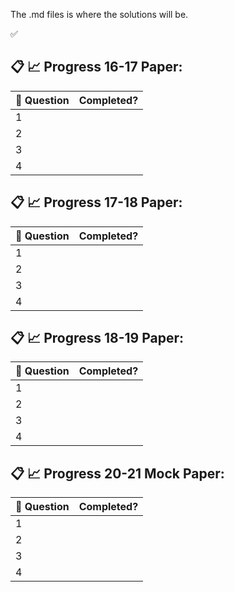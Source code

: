 The .md files is where the solutions will be.


:white_check_mark:
## :clipboard: :chart_with_upwards_trend:  Progress 16-17 Paper:

:pencil: Question | Completed?         
------------------|--------------------
1                 |     
2                 |  
3                 |   
4                 |   


## :clipboard: :chart_with_upwards_trend:  Progress 17-18 Paper:

:pencil: Question | Completed?         
------------------|--------------------
1                 |     
2                 |  
3                 |   
4                 |   


## :clipboard: :chart_with_upwards_trend:  Progress 18-19 Paper:

:pencil: Question | Completed?         
------------------|--------------------
1                 |     
2                 |  
3                 |   
4                 |   


## :clipboard: :chart_with_upwards_trend:  Progress 20-21 Mock Paper:

:pencil: Question | Completed?         
------------------|--------------------
1                 |     
2                 |  
3                 |   
4                 |   
